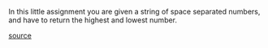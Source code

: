 In this little assignment you are given a string of space separated numbers, and have to return the highest and lowest number.

[source](https://www.codewars.com/kata/554b4ac871d6813a03000035/train/javascript)